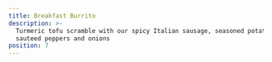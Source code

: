 ```yaml
---
title: Breakfast Burrito
description: >-
  Turmeric tofu scramble with our spicy Italian sausage, seasoned potates and
  sauteed peppers and onions
position: 7
---
```



